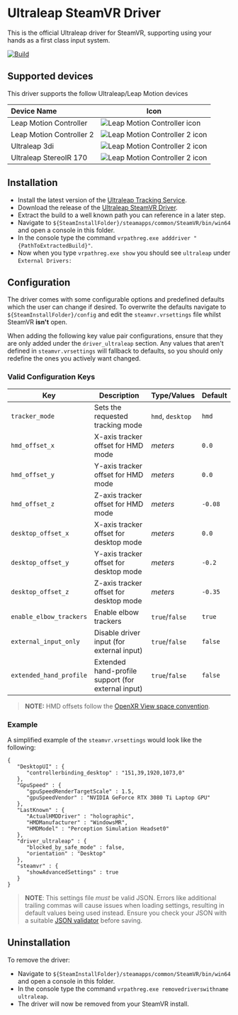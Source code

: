 # Ultraleap SteamVR Driver

This is the official Ultraleap driver for SteamVR, supporting using your hands as a first class input system.

[![Build](https://github.com/rblenkinsopp/driver_ultraleap/actions/workflows/build.yml/badge.svg)](https://github.com/rblenkinsopp/driver_ultraleap/actions/workflows/build.yml)

## Supported devices

This driver supports the follow Ultraleap/Leap Motion devices

| Device Name              | Icon                                                                                |
|:-------------------------|-------------------------------------------------------------------------------------|
| Leap Motion Controller   | ![Leap Motion Controller icon](ultraleap/resources/icons/lmc_status_ready.png)      |
| Leap Motion Controller 2 | ![Leap Motion Controller 2 icon](ultraleap/resources/icons/lmc2_status_ready.png)   |
| Ultraleap 3di            | ![Leap Motion Controller 2 icon](ultraleap/resources/icons/3di_status_ready.png)    |
| Ultraleap StereoIR 170   | ![Leap Motion Controller 2 icon](ultraleap/resources/icons/sir170_status_ready.png) |

## Installation
- Install the latest version of the [Ultraleap Tracking Service](https://developer.leapmotion.com/tracking-software-download).
- Download the release of the [Ultraleap SteamVR Driver](https://github.com/rblenkinsopp/driver_ultraleap/releases).
- Extract the build to a well known path you can reference in a later step.
- Navigate to `${SteamInstallFolder}/steamapps/common/SteamVR/bin/win64` and open a console in this folder.
- In the console type the command `vrpathreg.exe adddriver "{PathToExtractedBuild}"`.
- Now when you type `vrpathreg.exe show` you should see `ultraleap` under `External Drivers:`

## Configuration
The driver comes with some configurable options and predefined defaults which the user can change if desired.
To overwrite the defaults navigate to `${SteamInstallFolder}/config` and edit the `steamvr.vrsettings` file
whilst SteamVR **isn't** open.

When adding the following key value pair configurations, ensure that they are only added under the
`driver_ultraleap` section. Any values that aren't defined in `steamvr.vrsettings` will fallback to defaults,
so you should only redefine the ones you actively want changed.

### Valid Configuration Keys

| Key                     | Description                                        | Type/Values      | Default |
|-------------------------|----------------------------------------------------|------------------|---------|
| `tracker_mode`          | Sets the requested tracking mode                   | `hmd`, `desktop` | `hmd`   |
| `hmd_offset_x`          | X-axis tracker offset for HMD mode                 | _meters_         | `0.0`   |
| `hmd_offset_y`          | Y-axis tracker offset for HMD mode                 | _meters_         | `0.0`   |
| `hmd_offset_z`          | Z-axis tracker offset for HMD mode                 | _meters_         | `-0.08` |
| `desktop_offset_x`      | X-axis tracker offset for desktop mode             | _meters_         | `0.0`   |
| `desktop_offset_y`      | Y-axis tracker offset for desktop mode             | _meters_         | `-0.2`  |
| `desktop_offset_z`      | Z-axis tracker offset for desktop mode             | _meters_         | `-0.35` |
| `enable_elbow_trackers` | Enable elbow trackers                              | `true`/`false`   | `true`  |
| `external_input_only`   | Disable driver input (for external input)          | `true`/`false`   | `false` |
| `extended_hand_profile` | Extended hand-profile support (for external input) | `true`/`false`   | `false` |

> **NOTE:** HMD offsets follow the [OpenXR View space convention](https://openxr-tutorial.com/windows/opengl/_images/ViewSpace.png).

### Example

A simplified example of the `steamvr.vrsettings` would look like the following:

```
{
   "DesktopUI" : {
      "controllerbinding_desktop" : "151,39,1920,1073,0"
   },
   "GpuSpeed" : {
      "gpuSpeedRenderTargetScale" : 1.5,
      "gpuSpeedVendor" : "NVIDIA GeForce RTX 3080 Ti Laptop GPU"
   },
   "LastKnown" : {
      "ActualHMDDriver" : "holographic",
      "HMDManufacturer" : "WindowsMR",
      "HMDModel" : "Perception Simulation Headset0"
   },
   "driver_ultraleap" : {
      "blocked_by_safe_mode" : false,
      "orientation" : "Desktop"
   },
   "steamvr" : {
      "showAdvancedSettings" : true
   }
}
```

> **NOTE**: This settings file _must_ be valid JSON. Errors like additional trailing commas will cause issues
> when loading settings, resulting in default values being used instead. Ensure you check your JSON with a suitable
> [JSON validator](https://jsonlint.com/) before saving.

## Uninstallation
To remove the driver:
- Navigate to `${SteamInstallFolder}/steamapps/common/SteamVR/bin/win64` and open a console in this folder.
- In the console type the command `vrpathreg.exe removedriverswithname ultraleap`.
- The driver will now be removed from your SteamVR install.